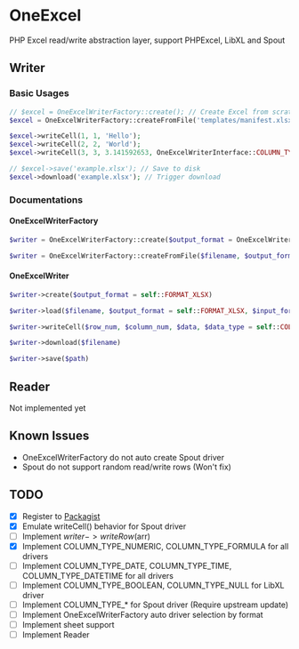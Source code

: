 # OneExcel
PHP Excel read/write abstraction layer, support PHPExcel, LibXL and Spout

## Writer

### Basic Usages

```php
// $excel = OneExcelWriterFactory::create(); // Create Excel from scratch
$excel = OneExcelWriterFactory::createFromFile('templates/manifest.xlsx'); // Create Excel from template

$excel->writeCell(1, 1, 'Hello');
$excel->writeCell(2, 2, 'World');
$excel->writeCell(3, 3, 3.141592653, OneExcelWriterInterface::COLUMN_TYPE_NUMERIC);

// $excel->save('example.xlsx'); // Save to disk
$excel->download('example.xlsx'); // Trigger download
```

### Documentations

#### OneExcelWriterFactory

```php
$writer = OneExcelWriterFactory::create($output_format = OneExcelWriterInterface::FORMAT_XLSX)
```

```php
$writer = OneExcelWriterFactory::createFromFile($filename, $output_format = OneExcelWriterInterface::FORMAT_XLSX, $input_format = OneExcelWriterInterface::FORMAT_AUTO)
``` 

#### OneExcelWriter

```php
$writer->create($output_format = self::FORMAT_XLSX)
```

```php
$writer->load($filename, $output_format = self::FORMAT_XLSX, $input_format = self::FORMAT_AUTO)
```

```php
$writer->writeCell($row_num, $column_num, $data, $data_type = self::COLUMN_TYPE_STRING)
```

```php
$writer->download($filename)
```

```php
$writer->save($path)
```


## Reader

Not implemented yet

## Known Issues

- OneExcelWriterFactory do not auto create Spout driver
- Spout do not support random read/write rows (Won't fix)

## TODO

- [x] Register to [Packagist](https://packagist.org/packages/imtigger/oneexcel)
- [x] Emulate writeCell() behavior for Spout driver
- [ ] Implement $writer->writeRow($arr)
- [x] Implement COLUMN_TYPE_NUMERIC, COLUMN_TYPE_FORMULA for all drivers
- [ ] Implement COLUMN_TYPE_DATE, COLUMN_TYPE_TIME, COLUMN_TYPE_DATETIME for all drivers
- [ ] Implement COLUMN_TYPE_BOOLEAN, COLUMN_TYPE_NULL for LibXL driver
- [ ] Implement COLUMN_TYPE_* for Spout driver (Require upstream update)
- [ ] Implement OneExcelWriterFactory auto driver selection by format
- [ ] Implement sheet support
- [ ] Implement Reader
